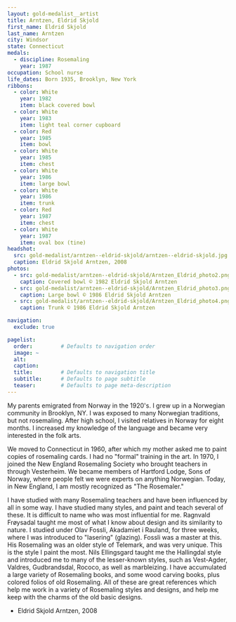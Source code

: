 ```yaml
---
layout: gold-medalist__artist
title: Arntzen, Eldrid Skjold
first_name: Eldrid Skjold
last_name: Arntzen
city: Windsor
state: Connecticut
medals: 
  - discipline: Rosemaling
    year: 1987
occupation: School nurse
life_dates: Born 1935, Brooklyn, New York
ribbons:
  - color: White
    year: 1982
    item: black covered bowl
  - color: White
    year: 1983
    item: light teal corner cupboard
  - color: Red
    year: 1985
    item: bowl
  - color: White
    year: 1985
    item: chest
  - color: White
    year: 1986
    item: large bowl
  - color: White
    year: 1986
    item: trunk
  - color: Red
    year: 1987
    item: chest
  - color: White
    year: 1987
    item: oval box (tine)
headshot:
  src: gold-medalist/arntzen--eldrid-skjold/arntzen--eldrid-skjold.jpg
  caption: Eldrid Skjold Arntzen, 2008
photos:
  - src: gold-medalist/arntzen--eldrid-skjold/Arntzen_Eldrid_photo2.png
    caption: Covered bowl © 1982 Eldrid Skjold Arntzen
  - src: gold-medalist/arntzen--eldrid-skjold/Arntzen_Eldrid_photo3.png
    caption: Large bowl © 1986 Eldrid Skjold Arntzen
  - src: gold-medalist/arntzen--eldrid-skjold/Arntzen_Eldrid_photo4.png
    caption: Trunk © 1986 Eldrid Skjold Arntzen

navigation:
  exclude: true

pagelist:
  order:         # Defaults to navigation order  
  image: ~
  alt:
  caption:
  title:         # Defaults to navigation title
  subtitle:      # Defaults to page subtitle
  teaser:        # Defaults to page meta-description  
---
```

My parents emigrated from Norway in the 1920's. I grew up in a Norwegian community in Brooklyn, NY. I was exposed to many Norwegian traditions, but not rosemaling. After high school, I visited relatives in Norway for eight months. I increased my knowledge of the language and became very interested in the folk arts.

We moved to Connecticut in 1960, after which my mother asked me to paint copies of rosemaling cards. I had no "formal" training in the art. In 1970, I joined the New England Rosemaling Society who brought teachers in through Vesterheim. We became members of Hartford Lodge, Sons of Norway, where people felt we were experts on anything Norwegian. Today, in New England, I am mostly recognized as "The Rosemaler."

I have studied with many Rosemaling teachers and have been influenced by all in some way. I have studied many styles, and paint and teach several of these. It is difficult to name who was most influential for me. Ragnvald Frøysadal taught me most of what I know about design and its similarity to nature. I studied under Olav Fossli, Akadamiet i Rauland, for three weeks, where I was introduced to "lasering" (glazing). Fossli was a master at this. His Rosemaling was an older style of Telemark, and was very unique. This is the style I paint the most. Nils Ellingsgard taught me the Hallingdal style and introduced me to many of the lesser-known styles, such as Vest-Agder, Valdres, Gudbrandsdal, Rococo, as well as marbleizing. I have accumulated a large variety of Rosemaling books, and some wood carving books, plus colored folios of old Rosemaling. All of these are great references which help me work in a variety of Rosemaling styles and designs, and help me keep with the charms of the old basic designs. 

- Eldrid Skjold Arntzen, 2008